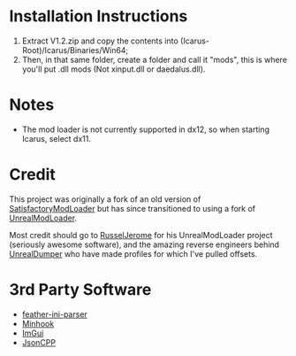 # Installation Instructions
1. Extract V1.2.zip and copy the contents into (Icarus-Root)/Icarus/Binaries/Win64;
2. Then, in that same folder, create a folder and call it "mods", this is where you'll put .dll mods (Not xinput.dll or daedalus.dll).

# Notes
* The mod loader is not currently supported in dx12, so when starting Icarus, select dx11.

# Credit
This project was originally a fork of an old version of 
[SatisfactoryModLoader](https://github.com/satisfactorymodding/SatisfactoryModLoader) but has since
transitioned to using a fork of [UnrealModLoader](https://github.com/RussellJerome/UnrealModLoader).

Most credit should go to [RusselJerome](https://github.com/RussellJerome) for his UnrealModLoader project
(seriously awesome software), and the amazing reverse engineers behind [UnrealDumper](https://github.com/guttir14/UnrealDumper-4.25)
who have made profiles for which I've pulled offsets.

# 3rd Party Software
  * [feather-ini-parser](https://github.com/Turbine1991/cpp-feather-ini-parser)
  * [Minhook](https://github.com/TsudaKageyu/minhook)
  * [ImGui](https://github.com/ocornut/imgui)
  * [JsonCPP](https://jsoncpp.docsforge.com)
